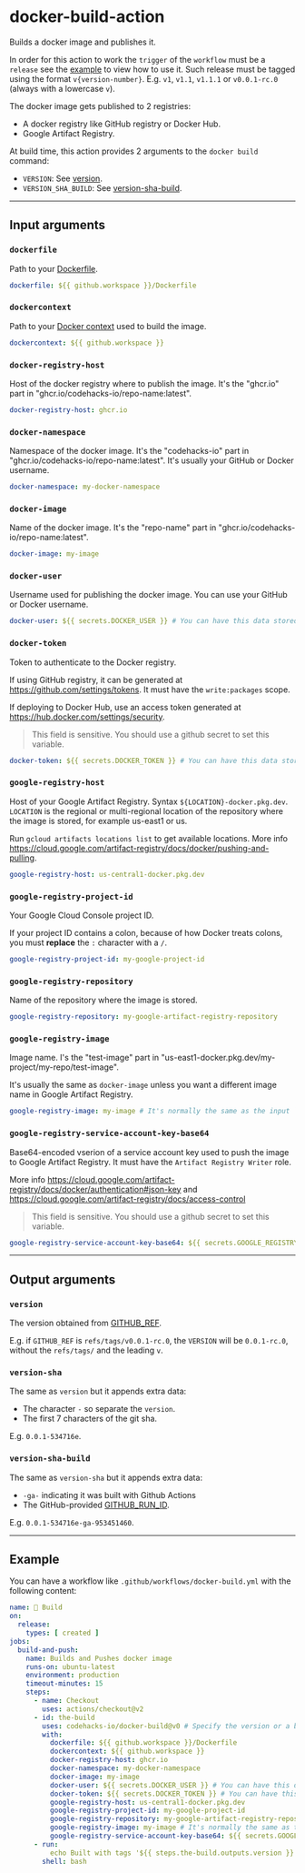 # docker-build-action

Builds a docker image and publishes it.

In order for this action to work the `trigger` of the `workflow` must be a `release` see the [example](#example) to view how to use it. Such release must be tagged using the format `v{version-number}`. E.g. `v1`, `v1.1`, `v1.1.1` or `v0.0.1-rc.0` (always with a lowercase `v`).

The docker image gets published to 2 registries:

- A docker registry like GitHub registry or Docker Hub.
- Google Artifact Registry.

At build time, this action provides 2 arguments to the `docker build` command:
- `VERSION`: See [version](#version).
- `VERSION_SHA_BUILD`: See [version-sha-build](#version-sha-build).

-----

## Input arguments

### `dockerfile`

Path to your [Dockerfile](https://docs.docker.com/engine/reference/builder).

```yml
dockerfile: ${{ github.workspace }}/Dockerfile
```

### `dockercontext`

Path to your [Docker context](https://docs.docker.com/engine/context/working-with-contexts) used to build the image.

```yml
dockercontext: ${{ github.workspace }}
```

### `docker-registry-host`

Host of the docker registry where to publish the image. It's the "ghcr.io" part in "ghcr.io/codehacks-io/repo-name:latest".

```yml
docker-registry-host: ghcr.io
```

### `docker-namespace`

Namespace of the docker image. It's the "codehacks-io" part in "ghcr.io/codehacks-io/repo-name:latest". It's usually your GitHub or Docker username.

```yml
docker-namespace: my-docker-namespace
```

### `docker-image`

Name of the docker image. It's the "repo-name" part in "ghcr.io/codehacks-io/repo-name:latest".

```yml
docker-image: my-image
```

### `docker-user`

Username used for publishing the docker image. You can use your GitHub or Docker username.

```yml
docker-user: ${{ secrets.DOCKER_USER }} # You can have this data stored in any other secret.
```

### `docker-token`

Token to authenticate to the Docker registry.

If using GitHub registry, it can be generated at https://github.com/settings/tokens. It must have the `write:packages` scope.

If deploying to Docker Hub, use an access token generated at https://hub.docker.com/settings/security.

> This field is sensitive. You should use a github secret to set this variable.

```yml
docker-token: ${{ secrets.DOCKER_TOKEN }} # You can have this data stored in any other secret.
```

### `google-registry-host`

Host of your Google Artifact Registry. Syntax `${LOCATION}-docker.pkg.dev`. `LOCATION` is the regional or multi-regional location of the repository where the image is stored, for example us-east1 or us.

Run `gcloud artifacts locations list` to get available locations. More info https://cloud.google.com/artifact-registry/docs/docker/pushing-and-pulling.

```yml
google-registry-host: us-central1-docker.pkg.dev
```

### `google-registry-project-id`

Your Google Cloud Console project ID.

If your project ID contains a colon, because of how Docker treats colons, you must **replace** the `:` character with a `/`.

```yml
google-registry-project-id: my-google-project-id
```

### `google-registry-repository`

Name of the repository where the image is stored.

```yml
google-registry-repository: my-google-artifact-registry-repository
```

### `google-registry-image`

Image name. I's the "test-image" part in "us-east1-docker.pkg.dev/my-project/my-repo/test-image".

It's usually the same as `docker-image` unless you want a different image name in Google Artifact Registry.

```yml
google-registry-image: my-image # It's normally the same as the input `docker-image`.
```

### `google-registry-service-account-key-base64`

Base64-encoded vserion of a service account key used to push the image to Google Artifact Registry. It must have the `Artifact Registry Writer` role.

More info https://cloud.google.com/artifact-registry/docs/docker/authentication#json-key and https://cloud.google.com/artifact-registry/docs/access-control

> This field is sensitive. You should use a github secret to set this variable.

```yml
google-registry-service-account-key-base64: ${{ secrets.GOOGLE_REGISTRY_SERVICE_ACCOUNT_KEY_BASE64 }} # You can have this data stored in any other secret.
```

-----

## Output arguments

### `version`

The version obtained from [GITHUB_REF](https://docs.github.com/en/actions/learn-github-actions/environment-variables#default-environment-variables).

E.g. if `GITHUB_REF` is `refs/tags/v0.0.1-rc.0`, the `VERSION` will be `0.0.1-rc.0`, without the `refs/tags/` and the leading `v`.

### `version-sha`

The same as `version` but it appends extra data:

- The character `-` so separate the `version`.
- The first 7 characters of the git sha.

E.g. `0.0.1-534716e`.

### `version-sha-build`

The same as `version-sha` but it appends extra data:

- `-ga-` indicating it was built with Github Actions
- The GitHub-provided [GITHUB_RUN_ID](https://docs.github.com/en/actions/learn-github-actions/environment-variables#default-environment-variables).

E.g. `0.0.1-534716e-ga-953451460`.

-----

## Example

You can have a workflow like `.github/workflows/docker-build.yml` with the following content:

```yml
name: 🐳 Build
on:
  release:
    types: [ created ]
jobs:
  build-and-push:
    name: Builds and Pushes docker image
    runs-on: ubuntu-latest
    environment: production
    timeout-minutes: 15
    steps:
      - name: Checkout
        uses: actions/checkout@v2
      - id: the-build
        uses: codehacks-io/docker-build@v0 # Specify the version or a branch to use.
        with:
          dockerfile: ${{ github.workspace }}/Dockerfile
          dockercontext: ${{ github.workspace }}
          docker-registry-host: ghcr.io
          docker-namespace: my-docker-namespace
          docker-image: my-image
          docker-user: ${{ secrets.DOCKER_USER }} # You can have this data stored in any other secret.
          docker-token: ${{ secrets.DOCKER_TOKEN }} # You can have this data stored in any other secret.
          google-registry-host: us-central1-docker.pkg.dev
          google-registry-project-id: my-google-project-id
          google-registry-repository: my-google-artifact-registry-repository
          google-registry-image: my-image # It's normally the same as the input `docker-image`.
          google-registry-service-account-key-base64: ${{ secrets.GOOGLE_REGISTRY_SERVICE_ACCOUNT_KEY_BASE64 }} # You can have this data stored in any other secret.
      - run:
          echo Built with tags '${{ steps.the-build.outputs.version }}', '${{ steps.the-build.outputs.version-sha }}' and '${{ steps.the-build.outputs.version-sha-build }}'.
        shell: bash

```
